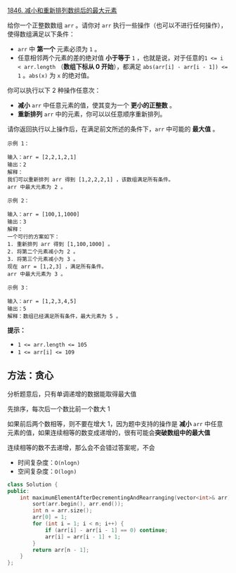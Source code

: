 [1846. 减小和重新排列数组后的最大元素](https://leetcode-cn.com/problems/maximum-element-after-decreasing-and-rearranging/)

给你一个正整数数组 `arr` 。请你对 `arr` 执行一些操作（也可以不进行任何操作），使得数组满足以下条件：

- `arr` 中 **第一个** 元素必须为 `1` 。
- 任意相邻两个元素的差的绝对值 **小于等于** `1` ，也就是说，对于任意的`1 <= i < arr.length` （**数组下标从 0 开始**），都满足 `abs(arr[i] - arr[i - 1]) <= 1` 。`abs(x)` 为 `x` 的绝对值。

你可以执行以下 2 种操作任意次：

- **减小** `arr` 中任意元素的值，使其变为一个 **更小的正整数** 。
- **重新排列** `arr` 中的元素，你可以以任意顺序重新排列。

请你返回执行以上操作后，在满足前文所述的条件下，`arr` 中可能的 **最大值** 。

```
示例 1：

输入：arr = [2,2,1,2,1]
输出：2
解释：
我们可以重新排列 arr 得到 [1,2,2,2,1] ，该数组满足所有条件。
arr 中最大元素为 2 。

示例 2：

输入：arr = [100,1,1000]
输出：3
解释：
一个可行的方案如下：
1. 重新排列 arr 得到 [1,100,1000] 。
2. 将第二个元素减小为 2 。
3. 将第三个元素减小为 3 。
现在 arr = [1,2,3] ，满足所有条件。
arr 中最大元素为 3 。

示例 3：

输入：arr = [1,2,3,4,5]
输出：5
解释：数组已经满足所有条件，最大元素为 5 。

```

**提示：**

- `1 <= arr.length <= 105`
- `1 <= arr[i] <= 109`

## 方法：贪心

分析题意后，只有单调递增的数据能取得最大值

先排序，每次后一个数比前一个数大 1

如果前后两个数相等，则不要在增大 1，因为题中支持的操作是 **减小** `arr` 中任意元素的值，如果连续相等的数变成递增的，很有可能会**突破数组中的最大值**

连续相等的数不去递增，那么会不会错过答案呢，不会

- 时间复杂度：`O(nlogn)`
- 空间复杂度：`O(logn)`

```c++
class Solution {
public:
    int maximumElementAfterDecrementingAndRearranging(vector<int>& arr) {
        sort(arr.begin(), arr.end());
        int n = arr.size();
        arr[0] = 1;
        for (int i = 1; i < n; i++) {
            if (arr[i] - arr[i - 1] == 0) continue;
            arr[i] = arr[i - 1] + 1;
        }
        return arr[n - 1];
    }
};
```

